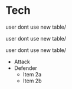 # Tech
user dont use new table/

user dont use new table/

user dont use new table/

* Attack 
* Defender
  * Item 2a
  * Item 2b
